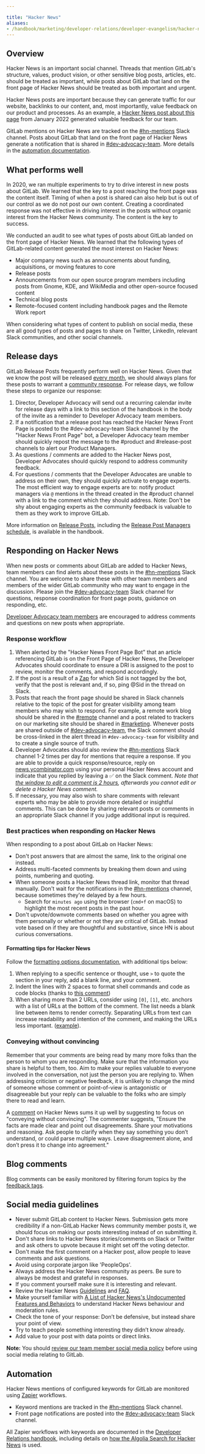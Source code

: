 ```yaml
---

title: "Hacker News"
aliases:
- /handbook/marketing/developer-relations/developer-evangelism/hacker-news/index.html
---
```








## Overview

Hacker News is an important social channel. Threads that mention GitLab's structure, values, product vision, or other sensitive blog posts, articles, etc. should be treated as important, while posts about GitLab that land on the front page of Hacker News should be treated as both important and urgent.

Hacker News posts are important because they can generate traffic for our website, backlinks to our content, and, most importantly, value feedback on our product and processes. As an example, a [Hacker News post about this page](https://news.ycombinator.com/item?id=30003221) from January 2022 generated valuable feedback for our team.

GitLab mentions on Hacker News are tracked on the [#hn-mentions](https://gitlab.slack.com/messages/hn-mentions) Slack channel. Posts about GitLab that land on the front page of Hacker News generate a notification that is shared in [#dev-advocacy-team](https://gitlab.slack.com/messages/dev-advocacy-team). More details in the [automation documentation](/handbook/marketing/developer-relations/developer-advocacy/hacker-news/#automation).

## What performs well

In 2020, we ran multiple experiments to try to drive interest in new posts about GitLab. We learned that the key to a post reaching the front page was the content itself. Timing of when a post is shared can also help but is out of our control as we do not post our own content. Creating a coordinated response was not effective in driving interest in the posts without organic interest from the Hacker News community. The content is the key to success.

We conducted an audit to see what types of posts about GitLab landed on the front page of Hacker News. We learned that the following types of GitLab-related content generated the most interest on Hacker News:
- Major company news such as announcements about funding, acquisitions, or moving features to core
- Release posts
- Announcements from our open source program members including posts from Gnome, KDE, and WikiMedia and other open-source focused content
- Technical blog posts
- Remote-focused content including handbook pages and the Remote Work report

When considering what types of content to publish on social media, these are all good types of posts and pages to share on Twitter, LinkedIn, relevant Slack communities, and other social channels.

## Release days

GitLab Release Posts frequently perform well on Hacker News. Given that we know the post will be released [every month](/handbook/engineering/releases/), we should always plans for these posts to warrant a [community response](/handbook/marketing/developer-relations/developer-advocacy/community-response/). For release days, we follow these steps to organize our response:

1. Director, Developer Advocacy will send out a recurring calendar invite for release days with a link to this section of the handbook in the body of the invite as a reminder to Developer Advocacy team members.
1. If a notification that a release post has reached the Hacker News Front Page is posted to the #dev-advocacy-team Slack channel by the "Hacker News Front Page" bot, a Developer Advocacy team member should quickly repost the message to the #product and #release-post channels to alert our Product Managers.
1. As questions / comments are added to the Hacker News post, Developer Advocates should quickly respond to address community feedback.
1. For questions / comments that the Developer Advocates are unable to address on their own, they should quickly activate to engage experts. The most efficient way to engage experts are to: notify product managers via `@` mentions in the thread created in the #product channel with a link to the comment which they should address. Note: Don't be shy about engaging experts as the community feedback is valuable to them as they work to improve GitLab.

More information on [Release Posts](/handbook/marketing/blog/release-posts/), including the [Release Post Managers schedule](/handbook/marketing/blog/release-posts/managers/), is available in the handbook.

## Responding on Hacker News

When new posts or comments about GitLab are added to Hacker News, team members can find alerts about these posts in the [#hn-mentions](https://gitlab.slack.com/messages/hn-mentions) Slack channel. You are welcome to share these with other team members and members of the wider GitLab community who may want to engage in the discussion. Please join the [#dev-advocacy-team](https://gitlab.slack.com/messages/dev-advocacy-team) Slack channel for questions, response coordination for front page posts, guidance on responding, etc.

[Developer Advocacy team members](/handbook/marketing/developer-relations/developer-advocacy/) are encouraged to address comments and questions on new posts when appropriate.

### Response workflow

1. When alerted by the "Hacker News Front Page Bot" that an article referencing GitLab is on the Front Page of Hacker News, the Developer Advocates should coordinate to ensure a DRI is assigned to the post to review, monitor the comments, and respond accordingly.
1. If the post is a result of a [Zap](/handbook/marketing/developer-relations/workflows-tools/zapier/#current-zaps) for which Sid is not tagged by the bot, verify that the post is relevant and, if so, ping @Sid in the thread on Slack.
1. Posts that reach the front page should be shared in Slack channels relative to the topic of the post for greater visibility among team members who may wish to respond. For example, a remote work blog should be shared in the [#remote](https://gitlab.slack.com/messages/remote) channel and a post related to trackers on our marketing site should be shared in [#marketing](https://gitlab.slack.com/messages/marketing). Whenever posts are shared outside of [#dev-advocacy-team](https://gitlab.slack.com/messages/dev-advocacy-team), the Slack comment should be cross-linked in the alert thread in `#dev-advocacy-team` for visibility and to create a single source of truth.
1. Developer Advocates should also review the [#hn-mentions](https://gitlab.slack.com/messages/hn-mentions) Slack channel 1-2 times per day for mentions that require a response. If you are able to provide a quick response/resource, reply on [news.ycombinator.com](https://news.ycombinator.com) using your personal Hacker News account and indicate that you replied by leaving a :white_check_mark: on the Slack comment. _Note that [the window to edit a comment is 2 hours](https://github.com/minimaxir/hacker-news-undocumented#editdelete-time-limits), afterwards you cannot edit or delete a Hacker News comment._
1. If necessary, you may also wish to share comments with relevant experts who may be able to provide more detailed or insightful comments. This can be done by sharing relevant posts or comments in an appropriate Slack channel if you judge additional input is required.

### Best practices when responding on Hacker News

When responding to a post about GitLab on Hacker News:

- Don't post answers that are almost the same, link to the original one instead.
- Address multi-faceted comments by breaking them down and using points, numbering and quoting.
- When someone posts a Hacker News thread link, monitor that thread manually. Don't wait for the notifications in the [#hn-mentions](https://gitlab.slack.com/messages/hn-mentions) channel, because sometimes they're delayed by a few hours.
  - Search for `minutes ago` using the browser (`cmd+f` on macOS) to highlight the most recent posts in the past hour.
- Don't upvote/downvote comments based on whether you agree with them personally or whether or not they are critical of GitLab. Instead vote based on if they are thoughtful and substantive, since HN is about curious conversations.

#### Formatting tips for Hacker News

Follow the [formatting options documentation](https://news.ycombinator.com/formatdoc), with additional tips below:

1. When replying to a specific sentence or thought, use `>` to quote the section in your reply, add a blank line, and your comment.
2. Indent the lines with 2 spaces to format shell commands and code as code blocks (thanks to [this comment](https://news.ycombinator.com/item?id=33108536))
3. When sharing more than 2 URLs, consider using `[0]`, `[1]`, etc. anchors with a list of URLs at the bottom of the comment. The list needs a blank line between items to render correctly. Separating URLs from text can increase readability and intention of the comment, and making the URLs less important. ([example](https://news.ycombinator.com/item?id=32155848)).


### Conveying without convincing

Remember that your comments are being read by many more folks than the person to whom you are responding. Make sure that the information you share is helpful to them, too. Aim to make your replies valuable to everyone involved in the conversation, not just the person you are replying to. When addressing criticism or negative feedback, it is unlikely to change the mind of someone whose comment or point-of-view is antagonistic or disagreeable but your reply can be valuable to the folks who are simply there to read and learn.

A [comment](https://news.ycombinator.com/item?id=30006193) on Hacker News sums it up well by suggesting to focus on "conveying without convincing". The commenter suggests, "Ensure the facts are made clear and point out disagreements. Share your motivations and reasoning. Ask people to clarify when they say something you don’t understand, or could parse multiple ways. Leave disagreement alone, and don’t press it to change into agreement."

## Blog comments

Blog comments can be easily monitored by filtering forum topics by the [feedback tags](/handbook/marketing/developer-relations/workflows-tools/forum/#tags).

## Social media guidelines

- Never submit GitLab content to Hacker News. Submission gets more credibility if a non-GitLab Hacker News community member posts it, we should focus on making our posts interesting instead of on submitting it.
- Don't share links to Hacker News stories/comments on Slack or Twitter and ask others to upvote because it might set off the voting detector.
- Don't make the first comment on a Hacker post, allow people to leave comments and ask questions.
- Avoid using corporate jargon like 'PeopleOps'.
- Always address the Hacker News community as peers. Be sure to always be modest and grateful in responses.
- If you comment yourself make sure it is interesting and relevant.
- Review the Hacker News [Guidelines](https://news.ycombinator.com/newsguidelines.html) and [FAQ](https://news.ycombinator.com/newsfaq.html).
- Make yourself familiar with [A List of Hacker News's Undocumented Features and Behaviors](https://github.com/minimaxir/hacker-news-undocumented) to understand Hacker News behaviour and moderation rules.
- Check the tone of your response: Don’t be defensive, but instead share your point of view.
- Try to teach people something interesting they didn’t know already.
- Add value to your post with data points or direct links.

**Note:** You should [review our team member social media policy](/handbook/marketing/team-member-social-media-policy/) before using social media relating to GitLab.

## Automation

Hacker News mentions of configured keywords for GitLab are monitored using [Zapier](https://zapier.com) workflows.

- Keyword mentions are tracked in the [#hn-mentions](https://gitlab.slack.com/messages/hn-mentions) Slack channel.
- Front page notifications are posted into the [#dev-advocacy-team](https://gitlab.slack.com/messages/dev-advocacy-team) Slack channel.

All Zapier workflows with keywords are documented in the [Developer Relations handbook](/handbook/marketing/developer-relations/workflows-tools/zapier/#current-zaps), including details on [how the Algolia Search for Hacker News](/handbook/marketing/developer-relations/workflows-tools/zapier/#zaps-for-hacker-news) is used.
